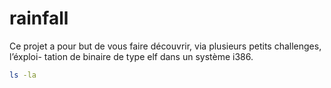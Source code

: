 # rainfall
Ce projet a pour but de vous faire découvrir, via plusieurs petits challenges, l’éxploi- tation de binaire de type elf dans un système i386.

```bash
ls -la
```
